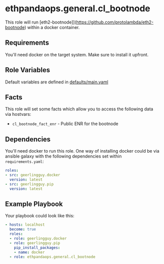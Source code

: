 # ethpandaops.general.cl_bootnode

This role will run [eth2-bootnode]](https://github.com/protolambda/eth2-bootnode) within a docker container.

## Requirements

You'll need docker on the target system. Make sure to install it upfront.

## Role Variables

Default variables are defined in [defaults/main.yaml](defaults/main.yaml)

## Facts

This role will set some facts which allow you to access the following data via hostvars:

- `cl_bootnode_fact_enr` - Public ENR for the bootnode

## Dependencies

You'll need docker to run this role. One way of installing docker could be via ansible galaxy with the following dependencies set within `requirements.yaml`:

```yaml
roles:
- src: geerlingguy.docker
  version: latest
- src: geerlingguy.pip
  version: latest
```

## Example Playbook

Your playbook could look like this:

```yaml
- hosts: localhost
  become: true
  roles:
  - role: geerlingguy.docker
  - role: geerlingguy.pip
    pip_install_packages:
    - name: docker
  - role: ethpandaops.general.cl_bootnode
```

